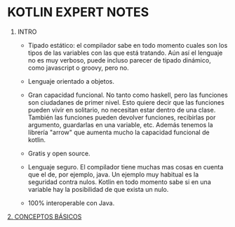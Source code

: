 # KOTLIN EXPERT NOTES

1. INTRO
	- Tipado estático: el compilador sabe en todo momento cuales son los tipos de las variables con las que está tratando. Aún así el lenguaje no es muy verboso, puede incluso parecer de tipado dinámico, como javascript o groovy, pero no.

	- Lenguaje orientado a objetos.

	- Gran capacidad funcional. No tanto como haskell, pero las funciones son ciudadanes de primer nivel. Esto quiere decir que las funciones pueden vivir en solitario, no necesitan estar dentro de una clase. También las funciones pueden devolver funciones, recibirlas por argumento, guardarlas en una variable, etc. Además tenemos la librería "arrow" que aumenta mucho la capacidad funcional de kotlin.

	- Gratis y open source.

	- Lenguaje seguro. El compilador tiene muchas mas cosas en cuenta que el de, por ejemplo, java. Un ejemplo muy habitual es la seguridad contra nulos. Kotlin en todo momento sabe si en una variable hay la posibilidad de que exista un nulo.

	- 100% interoperable con Java.


[2. CONCEPTOS BÁSICOS](./conceptos-basicos.md)

